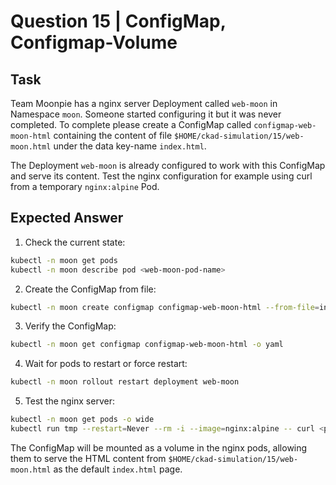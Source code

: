 # Question 15 | ConfigMap, Configmap-Volume

## Task
Team Moonpie has a nginx server Deployment called `web-moon` in Namespace `moon`. Someone started configuring it but it was never completed. To complete please create a ConfigMap called `configmap-web-moon-html` containing the content of file `$HOME/ckad-simulation/15/web-moon.html` under the data key-name `index.html`.

The Deployment `web-moon` is already configured to work with this ConfigMap and serve its content. Test the nginx configuration for example using curl from a temporary `nginx:alpine` Pod.

## Expected Answer

1. Check the current state:
```bash
kubectl -n moon get pods
kubectl -n moon describe pod <web-moon-pod-name>
```

2. Create the ConfigMap from file:
```bash
kubectl -n moon create configmap configmap-web-moon-html --from-file=index.html=$HOME/ckad-simulation/15/web-moon.html
```

3. Verify the ConfigMap:
```bash
kubectl -n moon get configmap configmap-web-moon-html -o yaml
```

4. Wait for pods to restart or force restart:
```bash
kubectl -n moon rollout restart deployment web-moon
```

5. Test the nginx server:
```bash
kubectl -n moon get pods -o wide
kubectl run tmp --restart=Never --rm -i --image=nginx:alpine -- curl <pod-ip>
```

The ConfigMap will be mounted as a volume in the nginx pods, allowing them to serve the HTML content from `$HOME/ckad-simulation/15/web-moon.html` as the default `index.html` page.
